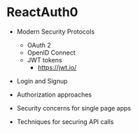 # ReactAuth0
- Modern Security Protocols
    - OAuth 2
    - OpenID Connect
    - JWT tokens
        - https://jwt.io/

- Login and Signup
- Authorization approaches
- Security concerns for single page apps
- Techniques for securing API calls

